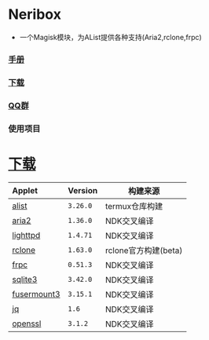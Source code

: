 # Neribox
- 一个Magisk模块，为AList提供各种支持(Aria2,rclone,frpc)
### [手册](https://kazamataneri.tech)
### [下载](https://cloud.kazamataneri.tech)
### [QQ群](http://qm.qq.com/cgi-bin/qm/qr?_wv=1027&k=5B08rKiTBpZTBWMJLv5h3E_yPeDNzHMW&authKey=lMSH9XkRR0XJBy4BHxQXCwW2NXhqUb7%2FwJsk7gpV0JGlx2otuBIcxkxIPUttZXGN&noverify=0&group_code=309226937)
### 使用项目

# [下载](https://cloud.kazamataneri.tech)
| Applet | Version     | 构建来源|
|:----------|:---------------| -----|
|[alist](https://alist.nn.ci/)        | `3.26.0` |termux仓库构建|
|[aria2](https://github.com/aria2/aria2)        | `1.36.0`  |NDK交叉编译|
| [lighttpd](https://lighttpd.net/) | `1.4.71`  |NDK交叉编译|
| [rclone](https://rclone.org/)   | `1.63.0`  |rclone官方构建(beta)|
| [frpc](https://github.com/fatedier/frp)    | `0.51.3`  |NDK交叉编译|
| [sqlite3](https://sqlite.org/)      | `3.42.0`   |NDK交叉编译|
| [fusermount3](https://github.com/libfuse/libfuse) | `3.15.1` |NDK交叉编译|
| [jq](https://github.com/jqlang/jq) | `1.6` |NDK交叉编译|
| [openssl](https://www.openssl.org/)  | `3.1.2` |NDK交叉编译|
